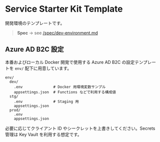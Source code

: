 # Service Starter Kit Template
開発環境のテンプレートです。

> **Spec** → see [/spec/dev-environment.md](spec/dev-environment.md)

## Azure AD B2C 設定

本番およびローカル Docker 開発で使用する Azure AD B2C の設定テンプレートを `env/` 配下に用意しています。

```text
env/
  dev/
    .env              # Docker 用環境変数サンプル
    appsettings.json  # Functions などで利用する構成値
  stg/
    .env              # Staging 用
    appsettings.json
  prod/
    .env
    appsettings.json
```

必要に応じてクライアント ID やシークレットを上書きしてください。Secrets 管理は Key Vault を利用する想定です。
